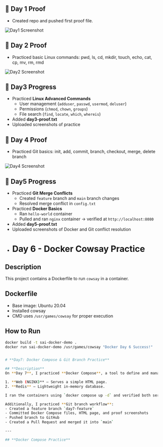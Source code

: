 ## 📅 Day 1 Proof
- Created repo and pushed first proof file.  

![Day1 Screenshot](day1/day1-screenshot.png)
## 📅 Day 2 Proof
- Practiced basic Linux commands: pwd, ls, cd, mkdir, touch, echo, cat, cp, mv, rm, rmd  

![Day2 Screenshot](day2/day2-screenshot.png)
## 📅 Day3 Progress

- Practiced **Linux Advanced Commands**
  - User management (`adduser`, `passwd`, `usermod`, `deluser`)
  - Permissions (`chmod`, `chown`, `groups`)
  - File search (`find`, `locate`, `which`, `whereis`)
- Added **day3-proof.txt**  
- Uploaded screenshots of practice 
## 📅 Day 4 Proof
- Practiced Git basics: init, add, commit, branch, checkout, merge, delete branch  

![Day4 Screenshot](day4/day4-screenshot.png)
## 📅 Day5 Progress

- Practiced **Git Merge Conflicts**
  - Created `feature` branch and `main` branch changes
  - Resolved merge conflict in `config.txt`
- Practiced **Docker Basics**
  - Ran `hello-world` container
  - Pulled and ran `nginx` container → verified at `http://localhost:8080`
- Added **day5-proof.txt**  
- Uploaded screenshots of Docker and Git conflict resolution
- # Day 6 - Docker Cowsay Practice
## Description
This project contains a Dockerfile to run `cowsay` in a container.

## Dockerfile
- Base image: Ubuntu 20.04
- Installed cowsay
- CMD uses `/usr/games/cowsay` for proper execution

## How to Run
```bash
docker build -t sai-docker-demo .
docker run sai-docker-demo /usr/games/cowsay "Docker Day 6 Success!"


# **Day7: Docker Compose & Git Branch Practice**

## **Description**
On **Day 7**, I practiced **Docker Compose**, a tool to define and manage multi-container Docker applications. The project includes:

1. **Web (NGINX)** – Serves a simple HTML page.
2. **Redis** – Lightweight in-memory database.

I ran the containers using `docker compose up -d` and verified both services with `docker ps`. The NGINX service was accessed in a browser at [http://localhost:8081](http://localhost:8081).

Additionally, I practiced **Git branch workflow**:
- Created a feature branch `day7-feature`
- Committed Docker Compose files, HTML page, and proof screenshots
- Pushed branch to GitHub
- Created a Pull Request and merged it into `main`

---

## **Docker Compose Practice**


